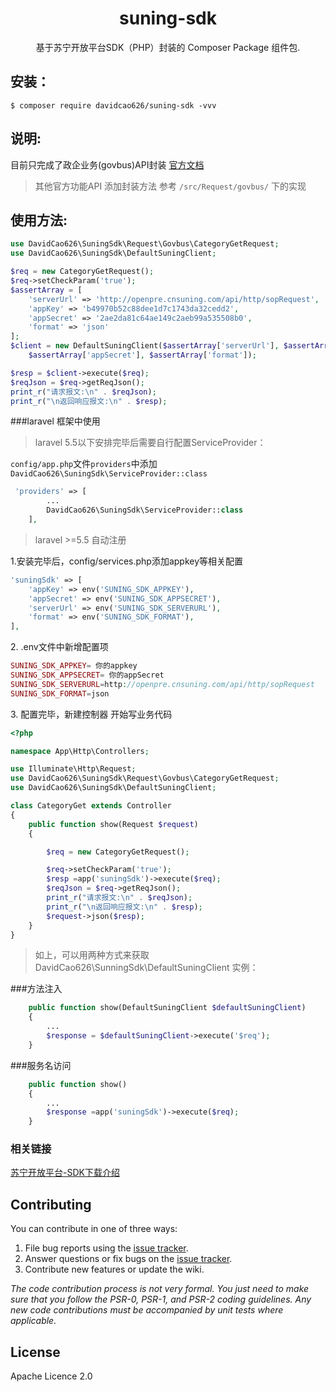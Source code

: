 <h1 align="center"> suning-sdk</h1>

<p align="center"> 基于苏宁开放平台SDK（PHP）封装的 Composer Package 组件包.</p>

## 安装：

```shell
$ composer require davidcao626/suning-sdk -vvv
```
## 说明:
目前只完成了政企业务(govbus)API封装
[官方文档](http://openpre.cnsuning.com/ospos/apipage/toApiListMenu.do)

>其他官方功能API 添加封装方法 参考 
`/src/Request/govbus/`
下的实现

## 使用方法:
```php
use DavidCao626\SuningSdk\Request\Govbus\CategoryGetRequest;
use DavidCao626\SuningSdk\DefaultSuningClient;
```
```php
$req = new CategoryGetRequest();
$req->setCheckParam('true');
$assertArray = [
    'serverUrl' => 'http://openpre.cnsuning.com/api/http/sopRequest',
    'appKey' => 'b49970b52c88dee1d7c1743da32cedd2',
    'appSecret' => '2ae2da81c64ae149c2aeb99a535508b0',
    'format' => 'json'
];
$client = new DefaultSuningClient($assertArray['serverUrl'], $assertArray['appKey'],
    $assertArray['appSecret'], $assertArray['format']);

$resp = $client->execute($req);
$reqJson = $req->getReqJson();
print_r("请求报文:\n" . $reqJson);
print_r("\n返回响应报文:\n" . $resp);

```
###laravel 框架中使用


>laravel 5.5以下安排完毕后需要自行配置ServiceProvider：

`config/app.php`文件`providers`中添加
`DavidCao626\SuningSdk\ServiceProvider::class`
```php
 'providers' => [
        ...
        DavidCao626\SuningSdk\ServiceProvider::class
    ],
```
>laravel >=5.5 自动注册


<p>1.安装完毕后，config/services.php添加appkey等相关配置</p>

```php
'suningSdk' => [
    'appKey' => env('SUNING_SDK_APPKEY'),
    'appSecret' => env('SUNING_SDK_APPSECRET'),
    'serverUrl' => env('SUNING_SDK_SERVERURL'),
    'format' => env('SUNING_SDK_FORMAT'),
],
```
<p>2. .env文件中新增配置项</p>

```php
SUNING_SDK_APPKEY= 你的appkey
SUNING_SDK_APPSECRET= 你的appSecret
SUNING_SDK_SERVERURL=http://openpre.cnsuning.com/api/http/sopRequest
SUNING_SDK_FORMAT=json
```
<p>3. 配置完毕，新建控制器 开始写业务代码</p>

```php
<?php

namespace App\Http\Controllers;

use Illuminate\Http\Request;
use DavidCao626\SuningSdk\Request\Govbus\CategoryGetRequest;
use DavidCao626\SuningSdk\DefaultSuningClient;

class CategoryGet extends Controller
{
    public function show(Request $request)
    {

        $req = new CategoryGetRequest();

        $req->setCheckParam('true');
        $resp =app('suningSdk')->execute($req);
        $reqJson = $req->getReqJson();
        print_r("请求报文:\n" . $reqJson);
        print_r("\n返回响应报文:\n" . $resp);
        $request->json($resp);
    }
}
```
>如上，可以用两种方式来获取 DavidCao626\SunningSdk\DefaultSuningClient 实例：

###方法注入
```php
    public function show(DefaultSuningClient $defaultSuningClient) 
    {
        ...
        $response = $defaultSuningClient->execute('$req');
    }
```
###服务名访问
```php
    public function show() 
    {
        ...
        $response =app('suningSdk')->execute($req);
    }
```



### 相关链接
[苏宁开放平台-SDK下载介绍](http://openpre.cnsuning.com/ospos/apipage/toDocContent.do?menuId=28) 

## Contributing

You can contribute in one of three ways:

1. File bug reports using the [issue tracker](https://github.com/davidcao626/suning-sdk/issues).
2. Answer questions or fix bugs on the [issue tracker](https://github.com/davidcao626/suning-sdk/issues).
3. Contribute new features or update the wiki.

_The code contribution process is not very formal. You just need to make sure that you follow the PSR-0, PSR-1, and PSR-2 coding guidelines. Any new code contributions must be accompanied by unit tests where applicable._

## License

Apache Licence 2.0

